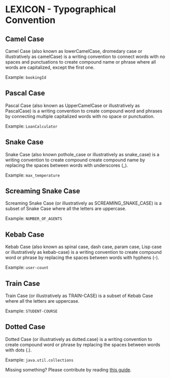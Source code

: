 # LEXICON -  Typographical Convention

## Camel Case
Camel Case (also known as lowerCamelCase, dromedary case or illustratively as camelCase) is a writing convention to connect words with no spaces and punctuations to create compound name or phrase where all words are capitalized, except the first one.

Example: ```bookingId```

## Pascal Case
Pascal Case (also known as UpperCamelCase or illustratively as PascalCase) is a writing convention to create compound word and phrases by connecting multiple capitalized words with no space or punctuation.

Example: ```LoanCalculator```

## Snake Case
Snake Case (also known pothole_case or illustratively as snake_case) is a writing convention to create compound create compound name by replacing the spaces between words with underscores (_).

Example: ```max_temperature```

## Screaming Snake Case
Screaming Snake Case (or illustratively as SCREAMING_SNAKE_CASE) is a subset of Snake Case where all the letters are uppercase.

Example: ```NUMBER_OF_AGENTS```

## Kebab Case
Kebab Case (also known as spinal case, dash case, param case, Lisp case or illustratively as kebab-case) is a writing convention to create compound word or phrase by replacing the spaces between words with hyphens (-).

Example: ```user-count```

## Train Case
Train Case (or illustratively as TRAIN-CASE) is a subset of Kebab Case where all the letters are uppercase.

Example: ```STUDENT-COURSE```

## Dotted Case
Dotted Case (or illustratively as dotted.case) is a writing convention to create compound word or phrase by replacing the spaces between words with dots (.).

Example: ```java.util.collections```

Missing something? Please contribute by reading [this guide](../docs/CONTRIBUTING.md).


